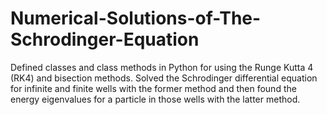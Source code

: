 # Numerical-Solutions-of-The-Schrodinger-Equation

Defined classes and class methods in Python for using the Runge Kutta 4 (RK4) and bisection methods. Solved the Schrodinger differential equation for infinite and finite wells with the former method and then found the energy eigenvalues for a particle in those wells with the latter method.
